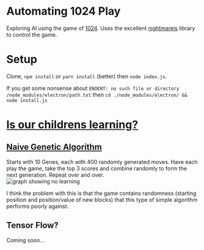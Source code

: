 # Automating 1024 Play

Exploring AI using the game of [1024](http://1024game.org/).  Uses the excellent [nightmarejs](https://github.com/segmentio/nightmare) library to control the game.

# Setup
Clone, `npm install` or `yarn install` (better) then
`node index.js`.

If you get some nonsense about `ENOENT: no such file or directory /node_modules/electron/path.txt` then `cd ./node_modules/electron/ && node install.js`

# [Is our childrens learning?](https://www.youtube.com/watch?v=-ej7ZEnjSeA)

## [Naive Genetic Algorithm](https://github.com/ubien/1024-AI/blob/master/GeneticStrategy.js)

Starts with 10 Genes, each with 400 randomly generated moves.  Have each play the game, take the top 3 scores and combine randomly to form the next generation.  Repeat over and over.  
![graph showing no learning](https://cloud.githubusercontent.com/assets/361696/20516167/a66a9052-b041-11e6-94d8-c8e29516f899.png)

I think the problem with this is that the game contains randomness (starting position and position/value of new blocks) that this type of simple algorithm performs poorly against.

## Tensor Flow?
Coming soon...
